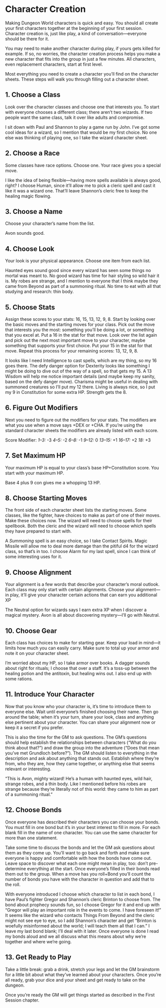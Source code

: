 # Character Creation

Making Dungeon World characters is quick and easy. You should all create your
first characters together at the beginning of your first session. Character
creation is, just like play, a kind of conversation—everyone should be there
for it.

You may need to make another character during play, if yours gets killed for
example. If so, no worries, the character creation process helps you make a
new character that fits into the group in just a few minutes. All characters,
even replacement characters, start at first level.

Most everything you need to create a character you’ll find on the character
sheets. These steps will walk you through filling out a character sheet.

## 1. Choose a Class

Look over the character classes and choose one that interests you. To start
with everyone chooses a different class; there aren’t two wizards. If two
people want the same class, talk it over like adults and compromise.

I sit down with Paul and Shannon to play a game run by John. I’ve got some
cool ideas for a wizard, so I mention that would be my first choice. No one
else was thinking of playing one, so I take the wizard character sheet.

## 2. Choose a Race

Some classes have race options. Choose one. Your race gives you a special
move.

I like the idea of being flexible—having more spells available is always good,
right? I choose Human, since it’ll allow me to pick a cleric spell and cast it
like it was a wizard one. That’ll leave Shannon’s cleric free to keep the
healing magic flowing.

## 3. Choose a Name

Choose your character’s name from the list.

Avon sounds good.

## 4. Choose Look

Your look is your physical appearance. Choose one item from each list.

Haunted eyes sound good since every wizard has seen some things no mortal was
meant to. No good wizard has time for hair styling so wild hair it is. My
robes are strange, and I mention to everyone that I think maybe they came from
Beyond as part of a summoning ritual. No time to eat with all that studying
and research: thin body.

## 5. Choose Stats

Assign these scores to your stats: 16, 15, 13, 12, 9, 8. Start by looking over
the basic moves and the starting moves for your class. Pick out the move that
interests you the most: something you’ll be doing a lot, or something that you
excel at. Put a 16 in the stat for that move. Look over the list again and
pick out the next most important move to your character, maybe something that
supports your first choice. Put your 15 in the stat for that move. Repeat this
process for your remaining scores: 13, 12, 9, 8.

It looks like I need Intelligence to cast spells, which are my thing, so my 16
goes there. The defy danger option for Dexterity looks like something I might
be doing to dive out of the way of a spell, so that gets my 15. A 13 Wisdom
will help me notice important details \(and maybe keep my sanity, based on the
defy danger move\). Charisma might be useful in dealing with summoned
creatures so I’ll put my 12 there. Living is always nice, so I put my 9 in
Constitution for some extra HP. Strength gets the 8.

## 6. Figure Out Modifiers

Next you need to figure out the modifiers for your stats. The modifiers are
what you use when a move says +DEX or +CHA. If you’re using the standard
character sheets the modifiers are already listed with each score.

Score Modifier:
*1–3:* -3
*4–5:* -2
*6–8:* -1
*9–12:* 0
*13–15:* +1
*16–17:* +2
*18:* +3

## 7. Set Maximum HP

Your maximum HP is equal to your class’s base HP+Constitution score. You start
with your maximum HP.

Base 4 plus 9 con gives me a whopping 13 HP.

## 8. Choose Starting Moves

The front side of each character sheet lists the starting moves. Some classes,
like the fighter, have choices to make as part of one of their moves. Make
these choices now. The wizard will need to choose spells for their spellbook.
Both the cleric and the wizard will need to choose which spells they have
prepared to start with.

A _Summoning_ spell is an easy choice, so I take Contact Spirits. Magic
Missile will allow me to deal more damage than the pitiful d4 for the wizard
class, so that’s in too. I choose Alarm for my last spell, since I can think
of some interesting uses for it.

## 9. Choose Alignment

Your alignment is a few words that describe your character’s moral outlook.
Each class may only start with certain alignments. Choose your alignment—in
play, it’ll give your character certain actions that can earn you additional
XP

The Neutral option for wizards says I earn extra XP when I discover a magical
mystery. Avon is all about discovering mystery—I’ll go with Neutral.

## 10. Choose Gear

Each class has choices to make for starting gear. Keep your load in mind—it
limits how much you can easily carry. Make sure to total up your armor and
note it on your character sheet.

I’m worried about my HP, so I take armor over books. A dagger sounds about
right for rituals; I choose that over a staff. It’s a toss-up between the
healing potion and the antitoxin, but healing wins out. I also end up with
some rations.

## 11. Introduce Your Character

Now that you know who your character is, it’s time to introduce them to
everyone else. Wait until everyone’s finished choosing their name. Then go
around the table; when it’s your turn, share your look, class and anything
else pertinent about your character. You can share your alignment now or keep
it a secret if you prefer.

This is also the time for the GM to ask questions. The GM’s questions should
help establish the relationships between characters \(“What do you think about
that?”\) and draw the group into the adventure \(“Does that mean you’ve met
Grundloch before?”\). The GM should listen to everything in the description
and ask about anything that stands out. Establish where they’re from, who they
are, how they came together, or anything else that seems relevant or
interesting.

“This is Avon, mighty wizard\! He’s a human with haunted eyes, wild hair,
strange robes, and a thin body. Like I mentioned before his robes are strange
because they’re literally not of this world: they came to him as part of a
summoning ritual.”

## 12. Choose Bonds

Once everyone has described their characters you can choose your bonds. You
must fill in one bond but it’s in your best interest to fill in more. For each
blank fill in the name of one character. You can use the same character for
more than one statement.

Take some time to discuss the bonds and let the GM ask questions about them as
they come up. You’ll want to go back and forth and make sure everyone is happy
and comfortable with how the bonds have come out. Leave space to discover what
each one might mean in play, too: don’t pre-determine everything at the start.
Once everyone’s filled in their bonds read them out to the group. When a move
has you roll+Bond you’ll count the number of bonds you have with the character
in question and add that to the roll.

With everyone introduced I choose which character to list in each bond, I have
Paul’s fighter Gregor and Shannon’s cleric Brinton to choose from. The bond
about prophecy sounds fun, so I choose Gregor for it and end up with “Gregor
will play an important role in the events to come. I have foreseen it\!” It
seems like the wizard who contacts Things From Beyond and the cleric might not
see eye to eye, so I add Shannon’s character and get “Brinton is woefully
misinformed about the world; I will teach them all that I can.” I leave my
last bond blank; I’ll deal with it later. Once everyone is done I read my
bonds aloud and we all discuss what this means about why we’re together and
where we’re going.

## 13. Get Ready to Play

Take a little break: grab a drink, stretch your legs and let the GM brainstorm
for a little bit about what they’ve learned about your characters. Once you’re
all ready, grab your dice and your sheet and get ready to take on the dungeon.

Once you’re ready the GM will get things started as described in the First
Session chapter.

